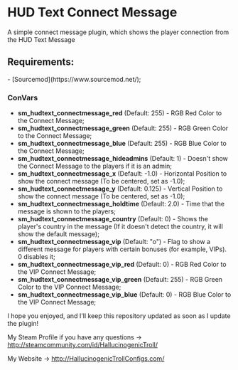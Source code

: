 <h1>HUD Text Connect Message</h1>

<p>A simple connect message plugin, which shows the player connection from the HUD Text Message</p>

<h2>Requirements: </h2>
- [Sourcemod](https://www.sourcemod.net/);

<h3>ConVars</h3>

- <b>sm_hudtext_connectmessage_red</b> (Default: 255) - RGB Red Color to the Connect Message;
- <b>sm_hudtext_connectmessage_green</b> (Default: 255) - RGB Green Color to the Connect Message;
- <b>sm_hudtext_connectmessage_blue</b> (Default: 255) - RGB Blue Color to the Connect Message;
- <b>sm_hudtext_connectmessage_hideadmins</b> (Default: 1) - Doesn't show the Connect Message to the players if it is an admin;
- <b>sm_hudtext_connectmessage_x</b> (Default: -1.0) - Horizontal Position to show the connect message (To be centered, set as -1.0);
- <b>sm_hudtext_connectmessage_y</b> (Default: 0.125) - Vertical Position to show the connect message (To be centered, set as -1.0);
- <b>sm_hudtext_connectmessage_holdtime</b> (Default: 2.0) - Time that the message is shown to the players;
- <b>sm_hudtext_connectmessage_country</b> (Default: 0) - Shows the player's country in the message (If it doesn't detect the country, it will show the default message);
- <b>sm_hudtext_connectmessage_vip</b> (Default: "o") - Flag to show a different message for players with certain bonuses (for example, VIPs). 0 disables it;
- <b>sm_hudtext_connectmessage_vip_red</b> (Default: 0) - RGB Red Color to the VIP Connect Message;
- <b>sm_hudtext_connectmessage_vip_green</b> (Default: 255) - RGB Green Color to the VIP Connect Message;
- <b>sm_hudtext_connectmessage_vip_blue</b> (Default: 0) - RGB Blue Color to the VIP Connect Message;

I hope you enjoyed, and I'll keep this repository updated as soon as I update the plugin!

My Steam Profile if you have any questions -> http://steamcommunity.com/id/HallucinogenicTroll/

My Website -> http://HallucinogenicTrollConfigs.com/
